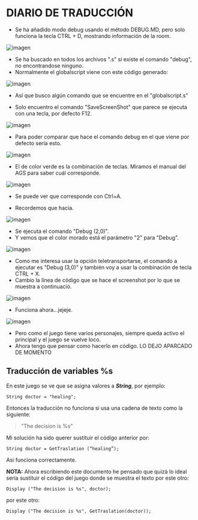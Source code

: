# DIARIO DE TRADUCCIÓN
- Se ha añadido modo debug usando el método DEBUG.MD, pero solo funciona la tecla CTRL + D, mostrando información de la room.

![imagen](https://user-images.githubusercontent.com/63190654/202894518-609ca441-d806-4245-a3b5-0d6fdb513bf9.png)

- Se ha buscado en todos los archivos ".s" si existe el comando "debug", no encontrandose ninguno.
- Normalmente el globalscript viene con este código generado:

![imagen](https://user-images.githubusercontent.com/63190654/202895851-f1a5e832-94f8-48e9-b29b-6251cc48ea61.png)

- Así que busco algún comando que se encuentre en el "globalscript.s"

- Solo encuentro el comando "SaveScreenShot" que parece se ejecuta con una tecla, por defecto F12.

![imagen](https://user-images.githubusercontent.com/63190654/202895929-1eac2f16-da22-48da-81b2-18da5923d365.png)

- Para poder comparar que hace el comando debug en el que viene por defecto sería esto.

![imagen](https://user-images.githubusercontent.com/63190654/202896104-e767ab93-158e-4f0b-ac6d-3f960089a16b.png)

- El de color verde es la combinación de teclas. Miramos el manual del AGS para saber cuál corresponde.

![imagen](https://user-images.githubusercontent.com/63190654/202896210-eb659df2-9417-48df-aa56-1a96d81c6721.png)

- Se puede ver que corresponde con Ctrl+A.

- Recordemos que hacía.

![imagen](https://user-images.githubusercontent.com/63190654/202896332-31f0842f-1f5f-4142-8693-570be9c70dfc.png)

- Se ejecuta el comando "Debug (2,0)".
- Y vemos que el color morado está el parámetro "2" para "Debug".

![imagen](https://user-images.githubusercontent.com/63190654/202896104-e767ab93-158e-4f0b-ac6d-3f960089a16b.png)

- Como me interesa usar la opción teletransportarse, el comando a ejecutar es "Debug (3,0)" y también voy a usar la combinación de tecla CTRL + X.
- Cambio la línea de código que se hace el screenshot por lo que se muestra a continuació.

![imagen](https://user-images.githubusercontent.com/63190654/202896701-d5b60cd2-beb0-4233-8eb6-24046942b070.png)

- Funciona ahora...jejeje.

![imagen](https://user-images.githubusercontent.com/63190654/202905087-db4adff8-dc87-4309-98de-ab6b888fb454.png)

- Pero como el juego tiene varios personajes, siempre queda activo el principal y el juego se vuelve loco.
- Ahora tengo que pensar como hacerlo en código. LO DEJO APARCADO DE MOMENTO

## Traducción de variables %s

En este juego se ve que se asigna valores a ***String***, por ejemplo:

    String doctor = "healing";
Entonces la traducción no funciona si usa una cadena de texto como la siguiente:

> "The decision is %s"

Mi solución ha sido querer sustituir el código anterior por:

    String doctor = GetTraslation (“healing”);

Así funciona correctamente.

**NOTA:** Ahora escribiendo este documento he pensado que quizá lo ideal sería sustituir el código del juego donde se muestra el texto por este otro:

    Display ("The decision is %s", doctor);

por este otro:

    Display ("The decision is %s", GetTraslation(doctor));


